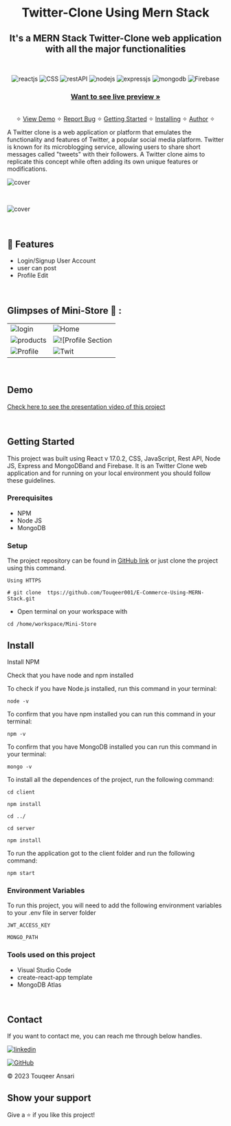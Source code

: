 <h1 align="center">Twitter-Clone Using Mern Stack</h1> 

<h2 align="center">It's a MERN Stack Twitter-Clone web application with all the major functionalities</h2>

<br />
<p align="center">
    <img src="https://img.shields.io/badge/React_(17.0.2)-20232A?style=for-the-badge&logo=react&logoColor=61DAFB" alt="reactjs" />
<!--     <img src="https://img.shields.io/badge/Redux_(4.1.1)-593D88?style=for-the-badge&logo=redux&logoColor=white" alt="redux" /> -->
    <img src="https://img.shields.io/badge/CSS-3bc7bd?style=for-the-badge&logo=CSS&logoColor=white" alt="CSS"/>
    <img src="https://img.shields.io/badge/Rest_API-02303A?style=for-the-badge&logo=react-router&logoColor=white" alt="restAPI"/>
    <img src="https://img.shields.io/badge/Node.js-339933?style=for-the-badge&logo=nodedotjs&logoColor=white" alt="nodejs" />
    <img src="https://img.shields.io/badge/Express.js-000000?style=for-the-badge&logo=express&logoColor=white" alt="expressjs"/>
    <img src="https://img.shields.io/badge/MongoDB-4EA94B?style=for-the-badge&logo=mongodb&logoColor=white" alt="mongodb"/>
     <img src="https://img.shields.io/badge/Firebase-000000?style=for-the-badge&logo=JSON%20web%20tokens&logoColor=white" alt="Firebase" />
</p>

<h3 align="center"><a href="https://twitter-cloness.netlify.app"><strong>Want to see live preview »</strong></a></h3>

<p align="center"> 
    <br />&#10023;
    <a href="#Demo">View Demo</a>   &#10023;  
    <a href="https://github.com/Touqeer001/Twiter-Clone-Using-MERN-Stack/issues">Report Bug</a> &#10023;
    <a href="#Getting-Started">Getting Started</a> &#10023; <a href="#Install">Installing</a> &#10023;    
    <a href="#Contact">Author</a> &#10023;
  </p>
  
A Twitter clone is a web application or platform that emulates the functionality and features of Twitter, a popular social media platform. Twitter is known for its microblogging service, allowing users to share short messages called "tweets" with their followers. A Twitter clone aims to replicate this concept while often adding its own unique features or modifications.
  
 ![cover](https://github.com/Touqeer001/Twiter-Clone-Using-MERN-Stack/assets/126690073/8fca9388-e212-4047-99cb-b4a17afd54c6)


  
  <br />
  




 ![cover](https://github.com/Touqeer001/Twiter-Clone-Using-MERN-Stack/assets/126690073/8fca9388-e212-4047-99cb-b4a17afd54c6)


<br />


## 🚀 Features
- Login/Signup User Account
- user can post 
- Profile Edit



<br />

## Glimpses of Mini-Store 🙈 :


<table>
  <tr>
    <td><img src="(https://github.com/Touqeer001/Twiter-Clone-Using-MERN-Stack/assets/126690073/dd51acba-b83d-4f9f-8ab7-cbaa0dd800fb)" alt="login" /></td>
    <td><img src="(https://github.com/Touqeer001/Twiter-Clone-Using-MERN-Stack/assets/126690073/0a44b324-6315-47c6-9e71-27b9628a20c2)" alt="Home" /></td>
  </tr>
  <tr>
    <td><img src="https://github.com/Touqeer001/E-Commerce-Using-MERN-Stack/assets/126690073/f8d87bfd-132e-4986-a510-e6ae97f3695c" alt="products" /></td>
    <td><img src="(https://github.com/Touqeer001/Twiter-Clone-Using-MERN-Stack/assets/126690073/97a6b482-bac9-4767-b9f6-7d49f4a09976)
" alt="![Profile Section" /></td>
  </tr>
  <tr>
    <td><img src="(https://github.com/Touqeer001/Twiter-Clone-Using-MERN-Stack/assets/126690073/d8923717-f83e-4f87-bdb7-48492058e0ef)" alt="Profile" /></td>
    <td><img src="(https://github.com/Touqeer001/Twiter-Clone-Using-MERN-Stack/assets/126690073/f4c370db-5d4b-4d99-9002-c51dbc89dfab)" alt="Twit" /></td>    
  </tr>

</table>

<br />



## Demo

[Check here to see the presentation video of this project](https://github.com/Touqeer001/E-Commerce-Using-MERN-Stack.git)


<br/>


## Getting Started

This project was built using React v 17.0.2, CSS, JavaScript, Rest API, Node JS, Express and MongoDBand and Firebase. It is an Twitter Clone web application and for running on your local environment you should follow these guidelines.


### Prerequisites

- NPM 
- Node JS
- MongoDB

### Setup


The project repository can be found in [GitHub link](ttps://github.com/Touqeer001/E-Commerce-Using-MERN-Stack.git) or just clone the project using this command. 


```
Using HTTPS

# git clone  ttps://github.com/Touqeer001/E-Commerce-Using-MERN-Stack.git
```

+ Open terminal on your workspace with

```
cd /home/workspace/Mini-Store
```


## Install

Install NPM

Check that you have node and npm installed

To check if you have Node.js installed, run this command in your terminal:


```
node -v
```

To confirm that you have npm installed you can run this command in your terminal:


```
npm -v
```

To confirm that you have MongoDB installed you can run this command in your terminal:


```
mongo -v
```


To install all the dependences of the project, run the following command:


```
cd client

npm install

cd ../

cd server

npm install
```


To run the application got to the client folder and run the following command:

```
npm start
```

### Environment Variables

To run this project, you will need to add the following environment variables to your .env file in server folder

`JWT_ACCESS_KEY`

`MONGO_PATH`


### Tools used on this project

- Visual Studio Code
- create-react-app template
- MongoDB Atlas

<br/>



## Contact

If you want to contact me, you can reach me through below handles.


[![linkedin](https://img.shields.io/badge/touqeer-0077B5?style=for-the-badge&logo=linkedin&logoColor=white)](https://www.linkedin.com/in/touqeer-ansari) 


[![GitHub](https://img.shields.io/badge/Touqeer001-20232A?style=for-the-badge&logo=Github&logoColor=white)](https://github.com/Touqeer001)

© 2023 Touqeer Ansari




## Show your support

Give a ⭐️ if you like this project!

